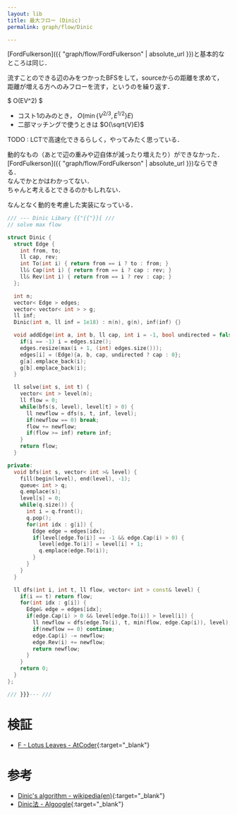 ```yaml
---
layout: lib
title: 最大フロー (Dinic)
permalink: graph/flow/Dinic

---
```



[FordFulkerson]({{ "graph/flow/FordFulkerson" | absolute_url }})と基本的なところは同じ．

流すことのできる辺のみをつかったBFSをして，sourceからの距離を求めて，  
距離が増える方へのみフローを流す，というのを繰り返す．

$ O(EV^2) $

* コスト1のみのとき， $O(\min\{V^{2/3}, E^{1/2}\}E)$
* 二部マッチングで使うときは $O(\sqrt{V}E)$

TODO : LCTで高速化できるらしく，やってみたく思っている．

動的なもの（あとで辺の重みや辺自体が減ったり増えたり）ができなかった．  
[FordFulkerson]({{ "graph/flow/FordFulkerson" | absolute_url }})ならできる．  
なんでかとかはわかってない．  
ちゃんと考えるとできるのかもしれない．

なんとなく動的を考慮した実装になっている．


```cpp
/// --- Dinic Libary {{"{{"}}{ ///
// solve max flow

struct Dinic {
  struct Edge {
    int from, to;
    ll cap, rev;
    int To(int i) { return from == i ? to : from; }
    ll& Cap(int i) { return from == i ? cap : rev; }
    ll& Rev(int i) { return from == i ? rev : cap; }
  };

  int n;
  vector< Edge > edges;
  vector< vector< int > > g;
  ll inf;
  Dinic(int n, ll inf = 1e18) : n(n), g(n), inf(inf) {}

  void addEdge(int a, int b, ll cap, int i = -1, bool undirected = false) {
    if(i == -1) i = edges.size();
    edges.resize(max(i + 1, (int) edges.size()));
    edges[i] = (Edge){a, b, cap, undirected ? cap : 0};
    g[a].emplace_back(i);
    g[b].emplace_back(i);
  }

  ll solve(int s, int t) {
    vector< int > level(n);
    ll flow = 0;
    while(bfs(s, level), level[t] > 0) {
      ll newflow = dfs(s, t, inf, level);
      if(newflow == 0) break;
      flow += newflow;
      if(flow >= inf) return inf;
    }
    return flow;
  }

private:
  void bfs(int s, vector< int >& level) {
    fill(begin(level), end(level), -1);
    queue< int > q;
    q.emplace(s);
    level[s] = 0;
    while(q.size()) {
      int i = q.front();
      q.pop();
      for(int idx : g[i]) {
        Edge edge = edges[idx];
        if(level[edge.To(i)] == -1 && edge.Cap(i) > 0) {
          level[edge.To(i)] = level[i] + 1;
          q.emplace(edge.To(i));
        }
      }
    }
  }

  ll dfs(int i, int t, ll flow, vector< int > const& level) {
    if(i == t) return flow;
    for(int idx : g[i]) {
      Edge& edge = edges[idx];
      if(edge.Cap(i) > 0 && level[edge.To(i)] > level[i]) {
        ll newflow = dfs(edge.To(i), t, min(flow, edge.Cap(i)), level);
        if(newflow == 0) continue;
        edge.Cap(i) -= newflow;
        edge.Rev(i) += newflow;
        return newflow;
      }
    }
    return 0;
  }
};

/// }}}--- ///
```


# 検証

* [F - Lotus Leaves - AtCoder](https://beta.atcoder.jp/contests/arc074/submissions/2141547){:target="_blank"}<!--_-->


# 参考

* [Dinic's algorithm - wikipedia(en)](https://en.wikipedia.org/wiki/Dinic%27s_algorithm){:target="_blank"}
* [Dinic法 - Algoogle](http://algoogle.hadrori.jp/algorithm/dinic.html){:target="_blank"}

